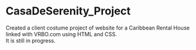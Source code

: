 # CasaDeSerenity_Project
Created a client costume project of website for a Caribbean Rental House linked with VRBO.com using HTML and CSS.  
It is still in progress. 
